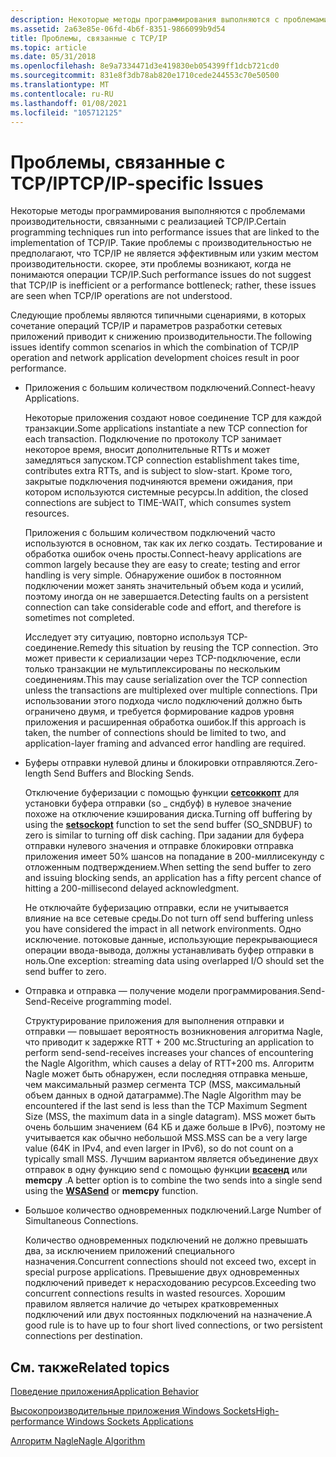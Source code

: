 ```yaml
---
description: Некоторые методы программирования выполняются с проблемами производительности, связанными с реализацией TCP/IP.
ms.assetid: 2a63e85e-06fd-4b6f-8351-9866099b9d54
title: Проблемы, связанные с TCP/IP
ms.topic: article
ms.date: 05/31/2018
ms.openlocfilehash: 8e9a7334471d3e419830eb054399ff1dcb721cd0
ms.sourcegitcommit: 831e8f3db78ab820e1710cede244553c70e50500
ms.translationtype: MT
ms.contentlocale: ru-RU
ms.lasthandoff: 01/08/2021
ms.locfileid: "105712125"
---
```

# <a name="tcpip-specific-issues"></a><span data-ttu-id="7faf9-103">Проблемы, связанные с TCP/IP</span><span class="sxs-lookup"><span data-stu-id="7faf9-103">TCP/IP-specific Issues</span></span>

<span data-ttu-id="7faf9-104">Некоторые методы программирования выполняются с проблемами производительности, связанными с реализацией TCP/IP.</span><span class="sxs-lookup"><span data-stu-id="7faf9-104">Certain programming techniques run into performance issues that are linked to the implementation of TCP/IP.</span></span> <span data-ttu-id="7faf9-105">Такие проблемы с производительностью не предполагают, что TCP/IP не является эффективным или узким местом производительности. скорее, эти проблемы возникают, когда не понимаются операции TCP/IP.</span><span class="sxs-lookup"><span data-stu-id="7faf9-105">Such performance issues do not suggest that TCP/IP is inefficient or a performance bottleneck; rather, these issues are seen when TCP/IP operations are not understood.</span></span>

<span data-ttu-id="7faf9-106">Следующие проблемы являются типичными сценариями, в которых сочетание операций TCP/IP и параметров разработки сетевых приложений приводит к снижению производительности.</span><span class="sxs-lookup"><span data-stu-id="7faf9-106">The following issues identify common scenarios in which the combination of TCP/IP operation and network application development choices result in poor performance.</span></span>

-   <span data-ttu-id="7faf9-107">Приложения с большим количеством подключений.</span><span class="sxs-lookup"><span data-stu-id="7faf9-107">Connect-heavy Applications.</span></span>

    <span data-ttu-id="7faf9-108">Некоторые приложения создают новое соединение TCP для каждой транзакции.</span><span class="sxs-lookup"><span data-stu-id="7faf9-108">Some applications instantiate a new TCP connection for each transaction.</span></span> <span data-ttu-id="7faf9-109">Подключение по протоколу TCP занимает некоторое время, вносит дополнительные RTTs и может замедляться запуском.</span><span class="sxs-lookup"><span data-stu-id="7faf9-109">TCP connection establishment takes time, contributes extra RTTs, and is subject to slow-start.</span></span> <span data-ttu-id="7faf9-110">Кроме того, закрытые подключения подчиняются времени ожидания, при котором используются системные ресурсы.</span><span class="sxs-lookup"><span data-stu-id="7faf9-110">In addition, the closed connections are subject to TIME-WAIT, which consumes system resources.</span></span>

    <span data-ttu-id="7faf9-111">Приложения с большим количеством подключений часто используются в основном, так как их легко создать. Тестирование и обработка ошибок очень просты.</span><span class="sxs-lookup"><span data-stu-id="7faf9-111">Connect-heavy applications are common largely because they are easy to create; testing and error handling is very simple.</span></span> <span data-ttu-id="7faf9-112">Обнаружение ошибок в постоянном подключении может занять значительный объем кода и усилий, поэтому иногда он не завершается.</span><span class="sxs-lookup"><span data-stu-id="7faf9-112">Detecting faults on a persistent connection can take considerable code and effort, and therefore is sometimes not completed.</span></span>

    <span data-ttu-id="7faf9-113">Исследует эту ситуацию, повторно используя TCP-соединение.</span><span class="sxs-lookup"><span data-stu-id="7faf9-113">Remedy this situation by reusing the TCP connection.</span></span> <span data-ttu-id="7faf9-114">Это может привести к сериализации через TCP-подключение, если только транзакции не мультиплексированы по нескольким соединениям.</span><span class="sxs-lookup"><span data-stu-id="7faf9-114">This may cause serialization over the TCP connection unless the transactions are multiplexed over multiple connections.</span></span> <span data-ttu-id="7faf9-115">При использовании этого подхода число подключений должно быть ограничено двумя, и требуется формирование кадров уровня приложения и расширенная обработка ошибок.</span><span class="sxs-lookup"><span data-stu-id="7faf9-115">If this approach is taken, the number of connections should be limited to two, and application-layer framing and advanced error handling are required.</span></span>

-   <span data-ttu-id="7faf9-116">Буферы отправки нулевой длины и блокировки отправляются.</span><span class="sxs-lookup"><span data-stu-id="7faf9-116">Zero-length Send Buffers and Blocking Sends.</span></span>

    <span data-ttu-id="7faf9-117">Отключение буферизации с помощью функции [**сетсоккопт**](/windows/desktop/api/winsock/nf-winsock-setsockopt) для установки буфера отправки (so \_ сндбуф) в нулевое значение похоже на отключение кэширования диска.</span><span class="sxs-lookup"><span data-stu-id="7faf9-117">Turning off buffering by using the [**setsockopt**](/windows/desktop/api/winsock/nf-winsock-setsockopt) function to set the send buffer (SO\_SNDBUF) to zero is similar to turning off disk caching.</span></span> <span data-ttu-id="7faf9-118">При задании для буфера отправки нулевого значения и отправке блокировки отправка приложения имеет 50% шансов на попадание в 200-миллисекунду с отложенным подтверждением.</span><span class="sxs-lookup"><span data-stu-id="7faf9-118">When setting the send buffer to zero and issuing blocking sends, an application has a fifty percent chance of hitting a 200-millisecond delayed acknowledgment.</span></span>

    <span data-ttu-id="7faf9-119">Не отключайте буферизацию отправки, если не учитывается влияние на все сетевые среды.</span><span class="sxs-lookup"><span data-stu-id="7faf9-119">Do not turn off send buffering unless you have considered the impact in all network environments.</span></span> <span data-ttu-id="7faf9-120">Одно исключение. потоковые данные, использующие перекрывающиеся операции ввода-вывода, должны устанавливать буфер отправки в ноль.</span><span class="sxs-lookup"><span data-stu-id="7faf9-120">One exception: streaming data using overlapped I/O should set the send buffer to zero.</span></span>

-   <span data-ttu-id="7faf9-121">Отправка и отправка — получение модели программирования.</span><span class="sxs-lookup"><span data-stu-id="7faf9-121">Send-Send-Receive programming model.</span></span>

    <span data-ttu-id="7faf9-122">Структурирование приложения для выполнения отправки и отправки — повышает вероятность возникновения алгоритма Nagle, что приводит к задержке RTT + 200 мс.</span><span class="sxs-lookup"><span data-stu-id="7faf9-122">Structuring an application to perform send-send-receives increases your chances of encountering the Nagle Algorithm, which causes a delay of RTT+200 ms.</span></span> <span data-ttu-id="7faf9-123">Алгоритм Nagle может быть обнаружен, если последняя отправка меньше, чем максимальный размер сегмента TCP (MSS, максимальный объем данных в одной датаграмме).</span><span class="sxs-lookup"><span data-stu-id="7faf9-123">The Nagle Algorithm may be encountered if the last send is less than the TCP Maximum Segment Size (MSS, the maximum data in a single datagram).</span></span> <span data-ttu-id="7faf9-124">MSS может быть очень большим значением (64 КБ и даже больше в IPv6), поэтому не учитывается как обычно небольшой MSS.</span><span class="sxs-lookup"><span data-stu-id="7faf9-124">MSS can be a very large value (64K in IPv4, and even larger in IPv6), so do not count on a typically small MSS.</span></span> <span data-ttu-id="7faf9-125">Лучшим вариантом является объединение двух отправок в одну функцию send с помощью функции [**всасенд**](/windows/desktop/api/Winsock2/nf-winsock2-wsasend) или **memcpy** .</span><span class="sxs-lookup"><span data-stu-id="7faf9-125">A better option is to combine the two sends into a single send using the [**WSASend**](/windows/desktop/api/Winsock2/nf-winsock2-wsasend) or **memcpy** function.</span></span>

-   <span data-ttu-id="7faf9-126">Большое количество одновременных подключений.</span><span class="sxs-lookup"><span data-stu-id="7faf9-126">Large Number of Simultaneous Connections.</span></span>

    <span data-ttu-id="7faf9-127">Количество одновременных подключений не должно превышать два, за исключением приложений специального назначения.</span><span class="sxs-lookup"><span data-stu-id="7faf9-127">Concurrent connections should not exceed two, except in special purpose applications.</span></span> <span data-ttu-id="7faf9-128">Превышение двух одновременных подключений приведет к нерасходованию ресурсов.</span><span class="sxs-lookup"><span data-stu-id="7faf9-128">Exceeding two concurrent connections results in wasted resources.</span></span> <span data-ttu-id="7faf9-129">Хорошим правилом является наличие до четырех кратковременных подключений или двух постоянных подключений на назначение.</span><span class="sxs-lookup"><span data-stu-id="7faf9-129">A good rule is to have up to four short lived connections, or two persistent connections per destination.</span></span>

## <a name="related-topics"></a><span data-ttu-id="7faf9-130">См. также</span><span class="sxs-lookup"><span data-stu-id="7faf9-130">Related topics</span></span>

<dl> <dt>

[<span data-ttu-id="7faf9-131">Поведение приложения</span><span class="sxs-lookup"><span data-stu-id="7faf9-131">Application Behavior</span></span>](application-behavior-2.md)
</dt> <dt>

[<span data-ttu-id="7faf9-132">Высокопроизводительные приложения Windows Sockets</span><span class="sxs-lookup"><span data-stu-id="7faf9-132">High-performance Windows Sockets Applications</span></span>](high-performance-windows-sockets-applications-2.md)
</dt> <dt>

[<span data-ttu-id="7faf9-133">Алгоритм Nagle</span><span class="sxs-lookup"><span data-stu-id="7faf9-133">Nagle Algorithm</span></span>](https://msdn.microsoft.com/library/ms817942.aspx)
</dt> </dl>

 

 



